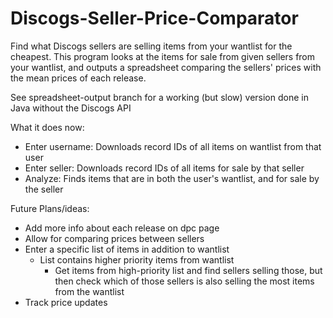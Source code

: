 # Discogs-Seller-Price-Comparator
Find what Discogs sellers are selling items from your wantlist for the cheapest. This program looks at the items for sale from given sellers from your wantlist, and outputs a spreadsheet comparing the sellers' prices with the mean prices of each release.

See spreadsheet-output branch for a working (but slow) version done in Java without the Discogs API

What it does now:
- Enter username: Downloads record IDs of all items on wantlist from that user
- Enter seller: Downloads record IDs of all items for sale by that seller
- Analyze: Finds items that are in both the user's wantlist, and for sale by the seller

Future Plans/ideas:
- Add more info about each release on dpc page
- Allow for comparing prices between sellers
- Enter a specific list of items in addition to wantlist
  - List contains higher priority items from wantlist
    - Get items from high-priority list and find sellers selling those, but then check which of those sellers is also selling the most items from the wantlist
- Track price updates
